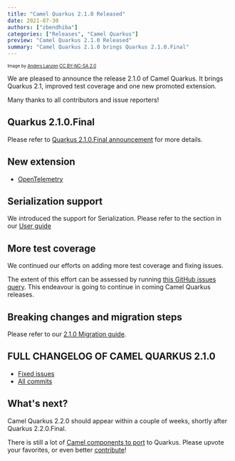 ```yaml
---
title: "Camel Quarkus 2.1.0 Released"
date: 2021-07-30
authors: ["zbendhiba"]
categories: ["Releases", "Camel Quarkus"]
preview: "Camel Quarkus 2.1.0 Released"
summary: "Camel Quarkus 2.1.0 brings Quarkus 2.1.0.Final"
---
```


<sub><sup>Image by <a href="https://www.flickr.com/photos/lanzen/5984113332">Anders Lanzen</a> <a href="https://creativecommons.org/licenses/by-nc-sa/2.0">CC BY-NC-SA 2.0</a></sup></sub>

We are pleased to announce the release 2.1.0 of Camel Quarkus.
It brings Quarkus 2.1, improved test coverage and one new promoted extension.

Many thanks to all contributors and issue reporters!

## Quarkus 2.1.0.Final
Please refer to [Quarkus 2.1.0.Final announcement](https://quarkus.io/blog/quarkus-2-1-0-final-released/) for more details.

## New extension

* [OpenTelemetry](/camel-quarkus/next/reference/extensions/opentelemetry.html)

## Serialization support
We introduced the support for Serialization. Please refer to the section in our [User guide](/camel-quarkus/next/user-guide/native-mode.html#serialization)


## More test coverage
We continued our efforts on adding more test coverage and fixing issues.

The extent of this effort can be assessed by running [this GitHub issues query](https://github.com/apache/camel-quarkus/issues?q=is%3Aissue+label%3Aintegration-test+closed%3A2021-06-25..2021-07-23). This endeavour is going to continue in coming Camel Quarkus releases.

## Breaking changes and migration steps

Please refer to our [2.1.0 Migration guide](/camel-quarkus/next/migration-guide/2.1.0.html).

## FULL CHANGELOG OF CAMEL QUARKUS 2.1.0

* [Fixed issues](https://github.com/apache/camel-quarkus/milestone/17?closed=1)
* [All commits](https://github.com/apache/camel-quarkus/compare/2.0.0...2.1.0)

## What's next?

Camel Quarkus 2.2.0 should appear within a couple of weeks, shortly after Quarkus 2.2.0.Final.

There is still a lot of [Camel components to port](https://github.com/apache/camel-quarkus/issues?q=is%3Aissue+is%3Aopen+label%3Aextension) to Quarkus.
Please upvote your favorites, or even better [contribute](/camel-quarkus/next/contributor-guide/index.html)!

